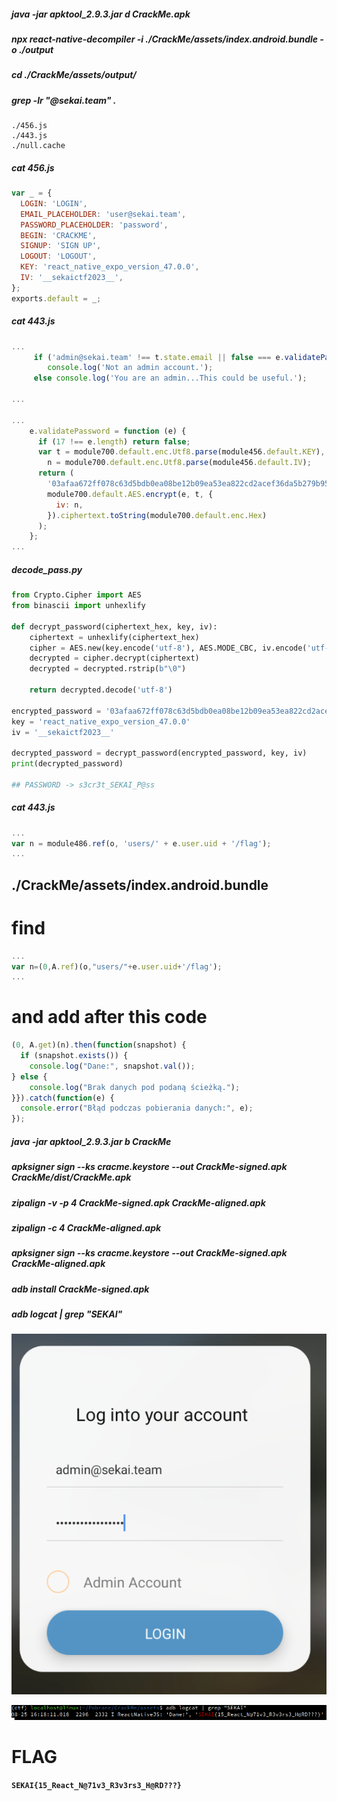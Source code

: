 
##### java -jar apktool_2.9.3.jar d CrackMe.apk

##### npx react-native-decompiler -i ./CrackMe/assets/index.android.bundle -o ./output

##### cd ./CrackMe/assets/output/

##### grep -lr "@sekai.team" .

```log
./456.js
./443.js
./null.cache
```

##### cat 456.js 

```javascript
var _ = {
  LOGIN: 'LOGIN',
  EMAIL_PLACEHOLDER: 'user@sekai.team',
  PASSWORD_PLACEHOLDER: 'password',
  BEGIN: 'CRACKME',
  SIGNUP: 'SIGN UP',
  LOGOUT: 'LOGOUT',
  KEY: 'react_native_expo_version_47.0.0',
  IV: '__sekaictf2023__',
};
exports.default = _;
```

##### cat 443.js

```javascript
...
     if ('admin@sekai.team' !== t.state.email || false === e.validatePassword(t.state.password))
        console.log('Not an admin account.');
     else console.log('You are an admin...This could be useful.');

...

...
    e.validatePassword = function (e) {
      if (17 !== e.length) return false;
      var t = module700.default.enc.Utf8.parse(module456.default.KEY),
        n = module700.default.enc.Utf8.parse(module456.default.IV);
      return (
        '03afaa672ff078c63d5bdb0ea08be12b09ea53ea822cd2acef36da5b279b9524' ===
        module700.default.AES.encrypt(e, t, {
          iv: n,
        }).ciphertext.toString(module700.default.enc.Hex)
      );
    };
...
```

##### decode_pass.py

```py
from Crypto.Cipher import AES
from binascii import unhexlify

def decrypt_password(ciphertext_hex, key, iv):
    ciphertext = unhexlify(ciphertext_hex)
    cipher = AES.new(key.encode('utf-8'), AES.MODE_CBC, iv.encode('utf-8'))
    decrypted = cipher.decrypt(ciphertext)
    decrypted = decrypted.rstrip(b"\0")
    
    return decrypted.decode('utf-8')

encrypted_password = '03afaa672ff078c63d5bdb0ea08be12b09ea53ea822cd2acef36da5b279b9524'
key = 'react_native_expo_version_47.0.0'
iv = '__sekaictf2023__'

decrypted_password = decrypt_password(encrypted_password, key, iv)
print(decrypted_password)

## PASSWORD -> s3cr3t_SEKAI_P@ss

```

##### cat 443.js

```javascript
...
var n = module486.ref(o, 'users/' + e.user.uid + '/flag');
...
```

## ./CrackMe/assets/index.android.bundle

# find

```javascript
...
var n=(0,A.ref)(o,"users/"+e.user.uid+'/flag');
...
```
# and add after this code

```javascript
(0, A.get)(n).then(function(snapshot) {
  if (snapshot.exists()) {
    console.log("Dane:", snapshot.val());
} else {
    console.log("Brak danych pod podaną ścieżką.");
}}).catch(function(e) {
  console.error("Błąd podczas pobierania danych:", e);
});
```

##### java -jar apktool_2.9.3.jar b CrackMe
##### apksigner sign --ks cracme.keystore --out CrackMe-signed.apk CrackMe/dist/CrackMe.apk 
##### zipalign -v -p 4 CrackMe-signed.apk CrackMe-aligned.apk
##### zipalign -c 4 CrackMe-aligned.apk
##### apksigner sign --ks cracme.keystore --out CrackMe-signed.apk CrackMe-aligned.apk
##### adb install CrackMe-signed.apk
##### adb logcat | grep "SEKAI"

![alt text](./1.png)

![alt text](./2.png)

# FLAG

**`SEKAI{15_React_N@71v3_R3v3rs3_H@RD???}`**



